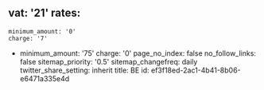 vat: '21'
rates:
  -
    minimum_amount: '0'
    charge: '7'
  -
    minimum_amount: '75'
    charge: '0'
page_no_index: false
no_follow_links: false
sitemap_priority: '0.5'
sitemap_changefreq: daily
twitter_share_setting: inherit
title: BE
id: ef3f18ed-2ac1-4b41-8b06-e6471a335e4d
